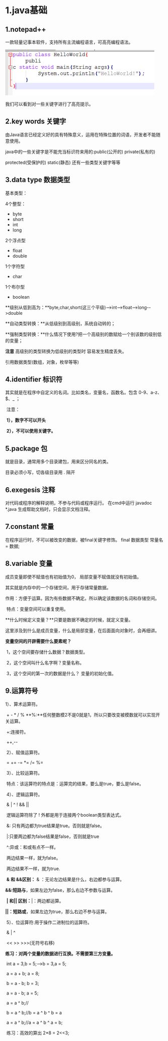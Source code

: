 # 1.java基础

## 1.notepad++

一款轻量记事本软件，支持所有主流编程语言，可高亮编程语法。

![1657626963058](../image/README.png)

我们可以看到对一些关键字进行了高亮提示。

## 2.key words 关键字



由Java语言已经定义好的具有特殊意义，运用在特殊位置的词语，开发者不能随意使用。

java中的一些关键字是不能充当标识符来用的:public(公开的) private(私有的)

protected(受保护的) static(静态) 还有一些类型关键字等等



## 3.data type 数据类型



基本类型：

4个整型：

- byte
- short
- int
- long

2个浮点型

- float
- double

1个字符型

- char

1个布尔型

- boolean

**级别从低到高为：**byte,char,short(这三个平级)-->int-->float-->long-->double 

**自动类型转换：**从低级别到高级别，系统自动转的； 

**强制类型转换：**什么情况下使用?把一个高级别的数赋给一个别该数的级别低的变量； 

**注意**  高级别的类型转换为低级别的类型时 容易发生精度丢失。

引用数据类型(数组，对象，枚举等等)





## 4.identifier 标识符

其实就是在程序中自定义的名词。比如类名，变量名，函数名。包含 0-9、a-z、$、_ ；

​    注意：

​    **1），数字不可以开头**

​    **2），不可以使用关键字。**

## 5.package 包

就是目录，通常用多个目录建包，用来区分同名的类。

目录必须小写，切各级目录用  .   隔开

## 6.exegesis 注释

对代码或程序的解释说明，不参与代码或程序运行。
在cmd中运行 javadoc  *.java 生成帮助文档时，只会显示文档注释。

## 7.constant 常量

在程序运行时，不可以被改变的数据，被final关键字修饰。
final 数据类型 常量名 = 数据;

## 8.variable 变量

成员变量即使不赋值也有初始值为0，
局部变量不赋值就没有初始值。

其实就是内存中的一个存储空间，用于存储常量数据。

​    作用：方便于运算。因为有些数据不确定。所以确定该数据的名词和存储空间。

​    特点：变量空间可以重复使用。

**什么时候定义变量？**只要是数据不确定的时候，就定义变量。 

这里涉及到什么是成员变量，什么是局部变量，在后面面向对象时，会再细讲。

**变量空间的开辟需要什么要素呢？**

​    1，这个空间要存储什么数据？数据类型。

​    2，这个空间叫什么名字啊？变量名称。

​    3，这个空间的第一次的数据是什么？ 变量的初始化值。

## 9.运算符号

 1）、算术运算符。

​        + - * / %   **%:**任何整数模2不是0就是1，所以只要改变被模数就可以实现开关运算。

​        +:连接符。

​        ++,--

​    2）、赋值运算符。

​        =  += -= *= /= %=

​    3）、比较运算符。

​        特点：该运算符的特点是：运算完的结果，要么是true，要么是false。

​    4）、逻辑运算符。

​        &  |  ^  !   &&   ||

​        逻辑运算符除了 !  外都是用于连接两个boolean类型表达式。

​        &: 只有两边都为true结果是true。否则就是false。

​        |:只要两边都为false结果是false，否则就是true

​        ^:异或：和或有点不一样。

​             两边结果一样，就为false。

​             两边结果不一样，就为true.

​        **&** **和 &&区别：** & ：无论左边结果是什么，右边都参与运算。

​                      **&&:短路与**，如果左边为false，那么右边不参数与运算。

​        **|** **和|| 区别：**|：两边都运算。

​                    **||：短路或**，如果左边为true，那么右边不参与运算。

​    5）、位运算符:用于操作二进制位的运算符。

​        &  |  ^

​        <<  >>   >>>(无符号右移)

​    **练习：对两个变量的数据进行互换。不需要第三方变量。**

​            int a  = 3,b = 5;-->b = 3,a = 5;

​            a = a + b; a = 8;

​            b = a - b; b = 3;

​            a = a - b; a = 5;

​            a = a ^ b;//

​            b = a ^ b;//b = a ^ b ^ b = a

​            a = a ^ b;//a = a ^ b ^ a = b;

​        练习：高效的算出 2*8 = 2<<3;
